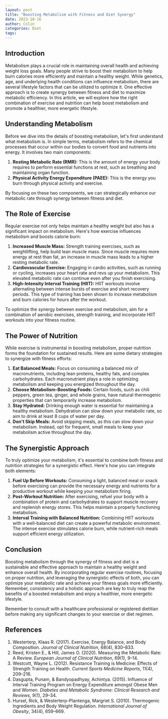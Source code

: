 ```yaml
---
layout: post
title: "Boosting Metabolism with Fitness and Diet Synergy"
date: 2023-10-16
author: Colin
categories: Diet
tags: 
---
```


## Introduction

Metabolism plays a crucial role in maintaining overall health and achieving weight loss goals. Many people strive to boost their metabolism to help burn calories more efficiently and maintain a healthy weight. While genetics, age, and underlying health conditions can influence metabolism, there are several lifestyle factors that can be utilized to optimize it. One effective approach is to create synergy between fitness and diet to maximize metabolic efficiency. In this article, we will explore how the right combination of exercise and nutrition can help boost metabolism and promote a healthier, more energetic lifestyle.

## Understanding Metabolism

Before we dive into the details of boosting metabolism, let's first understand what metabolism is. In simple terms, metabolism refers to the chemical processes that occur within our bodies to convert food and nutrients into energy. It involves two main components:

1. **Resting Metabolic Rate (RMR):** This is the amount of energy your body requires to perform essential functions at rest, such as breathing and maintaining organ function.
2. **Physical Activity Energy Expenditure (PAEE):** This is the energy you burn through physical activity and exercise.

By focusing on these two components, we can strategically enhance our metabolic rate through synergy between fitness and diet.

## The Role of Exercise

Regular exercise not only helps maintain a healthy weight but also has a significant impact on metabolism. Here's how exercise influences metabolism and boosts calorie burn:

1. **Increased Muscle Mass:** Strength training exercises, such as weightlifting, help build lean muscle mass. Since muscle requires more energy at rest than fat, an increase in muscle mass leads to a higher resting metabolic rate.
2. **Cardiovascular Exercise:** Engaging in cardio activities, such as running or cycling, increases your heart rate and revs up your metabolism. This elevated metabolic rate can continue even after you finish exercising.
3. **High-Intensity Interval Training (HIIT):** HIIT workouts involve alternating between intense bursts of exercise and short recovery periods. This type of training has been shown to increase metabolism and burn calories for hours after the workout.

To optimize the synergy between exercise and metabolism, aim for a combination of aerobic exercises, strength training, and incorporate HIIT workouts into your fitness routine.

## The Power of Nutrition

While exercise is instrumental in boosting metabolism, proper nutrition forms the foundation for sustained results. Here are some dietary strategies to synergize with fitness efforts:

1. **Eat Balanced Meals:** Focus on consuming a balanced mix of macronutrients, including lean proteins, healthy fats, and complex carbohydrates. Each macronutrient plays a role in optimizing metabolism and keeping you energized throughout the day.
2. **Choose Metabolism-Boosting Foods:** Certain foods, such as chili peppers, green tea, ginger, and whole grains, have natural thermogenic properties that can temporarily increase metabolism.
3. **Stay Hydrated:** Drinking enough water is essential for maintaining a healthy metabolism. Dehydration can slow down your metabolic rate, so aim to drink at least 8 cups of water per day.
4. **Don't Skip Meals:** Avoid skipping meals, as this can slow down your metabolism. Instead, opt for frequent, small meals to keep your metabolism active throughout the day.

## The Synergistic Approach

To truly optimize your metabolism, it's essential to combine both fitness and nutrition strategies for a synergistic effect. Here's how you can integrate both elements:

1. **Fuel Up Before Workouts:** Consuming a light, balanced meal or snack before exercising can provide the necessary energy and nutrients for a productive workout while keeping your metabolism firing.
2. **Post-Workout Nutrition:** After exercising, refuel your body with a combination of protein and carbohydrates to support muscle recovery and replenish energy stores. This helps maintain a properly functioning metabolism.
3. **Interval Training with Balanced Nutrition:** Combining HIIT workouts with a well-balanced diet can create a powerful metabolic environment. The intense exercise stimulates calorie burn, while nutrient-rich meals support efficient energy utilization.

## Conclusion

Boosting metabolism through the synergy of fitness and diet is a sustainable and effective approach to maintain a healthy weight and enhance overall health. By incorporating regular exercise routines, focusing on proper nutrition, and leveraging the synergistic effects of both, you can optimize your metabolic rate and achieve your fitness goals more efficiently. Remember, consistency and a holistic approach are key to truly reap the benefits of a boosted metabolism and enjoy a healthier, more energetic lifestyle.

Remember to consult with a healthcare professional or registered dietitian before making any significant changes to your exercise or diet regimen.

## References

1. Westerterp, Klaas R. (2017). Exercise, Energy Balance, and Body Composition. *Journal of Clinical Nutrition*, 68(4), 830–833.
2. Reed, Kristen E., & Hill, James O. (2020). Measuring the Metabolic Rate: A Review. *European Journal of Clinical Nutrition*, 69(1), 9–14.
3. Westcott, Wayne L. (2012). Resistance Training is Medicine: Effects of Strength Training on Health. *Current Sports Medicine Reports*, 11(4), 209–216.
4. Dasgupta, Punam, & Bandyopadhyay, Achintya. (2015). Influence of Interval Training Program on Energy Expenditure amongst Obese Men and Women. *Diabetes and Metabolic Syndrome: Clinical Research and Reviews*, 9(1), 29–34.
5. Hursel, Rick, & Westerterp-Plantenga, Margriet S. (2010). Thermogenic Ingredients and Body Weight Regulation. *International Journal of Obesity*, 34(4), 659–669.